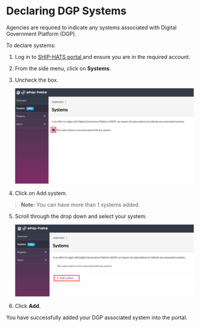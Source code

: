 # Declaring DGP Systems

Agencies are required to indicate any systems associated with Digital Government Platform (DGP). 

To declare systems: 
1. Log in to <a href="https://www.ship.gov.sg/"> SHIP-HATS portal </a> and ensure you are in the required account.

2. From the side menu, click on **Systems**.

3. Uncheck the box. 

    <kbd>![dgp](nosys.png ':size=100%')</kbd>

4. Click on Add system. 

>**Note:** You can have more than 1 systems added.

5. Scroll through the drop down and select your system. 

    <kbd>![add sys](addsys.png ':size=100%')</kbd>

6. Click **Add**.

You have successfully added your DGP associated system into the portal. 
